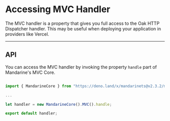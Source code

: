 # Accessing MVC Handler
The MVC handler is a property that gives you full access to the Oak HTTP Dispatcher handler. This may be useful when deploying your application in providers like Vercel.

----

## API
You can access the MVC handler by invoking the property `handle` part of Mandarine's MVC Core.

```typescript

import { MandarineCore } from "https://deno.land/x/mandarinets@v2.3.2/mod.ts";

... 

let handler = new MandarineCore().MVC().handle;

export default handler;
```
